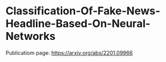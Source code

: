 # Classification-Of-Fake-News-Headline-Based-On-Neural-Networks
Publicatiom page: https://arxiv.org/abs/2201.09966
